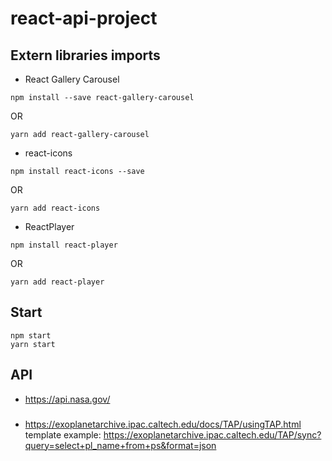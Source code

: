 # react-api-project

## Extern libraries imports

- React Gallery Carousel

```
npm install --save react-gallery-carousel
```

OR

```
yarn add react-gallery-carousel
```

- react-icons

```
npm install react-icons --save
```

OR

```
yarn add react-icons
```

- ReactPlayer

```
npm install react-player
```

OR

```
yarn add react-player
```

## Start

```
npm start
yarn start
```

## API

- https://api.nasa.gov/

###

- https://exoplanetarchive.ipac.caltech.edu/docs/TAP/usingTAP.html
  template example:
  https://exoplanetarchive.ipac.caltech.edu/TAP/sync?query=select+pl_name+from+ps&format=json
